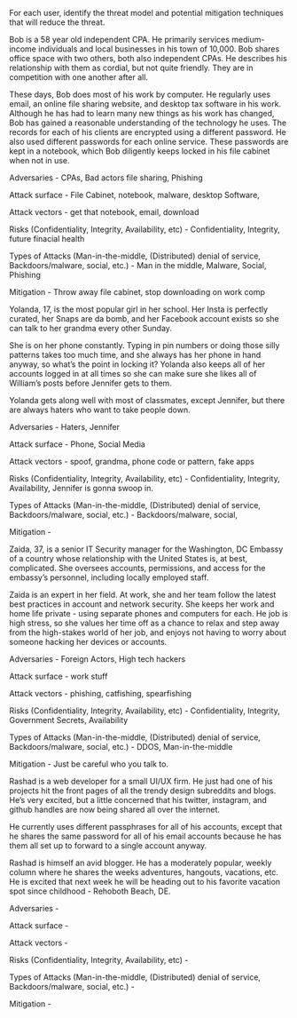 For each user, identify the threat model and potential mitigation techniques that will reduce the threat.

Bob is a 58 year old independent CPA. He primarily services medium-income individuals and local businesses in his town of 10,000. Bob shares office space with two others, both also independent CPAs. He describes his relationship with them as cordial, but not quite friendly. They are in competition with one another after all.

These days, Bob does most of his work by computer. He regularly uses email, an online file sharing website, and desktop tax software in his work. Although he has had to learn many new things as his work has changed, Bob has gained a reasonable understanding of the technology he uses. The records for each of his clients are encrypted using a different password. He also used different passwords for each online service. These passwords are kept in a notebook, which Bob diligently keeps locked in his file cabinet when not in use.

Adversaries - CPAs, Bad actors file sharing, Phishing

Attack surface - File Cabinet, notebook, malware, desktop Software,

Attack vectors - get that notebook, email, download

Risks (Confidentiality, Integrity, Availability, etc) - Confidentiality, Integrity, future finacial health

Types of Attacks (Man-in-the-middle, (Distributed) denial of service, Backdoors/malware, social, etc.) - Man in the middle, Malware, Social, Phishing

Mitigation - Throw away file cabinet, stop downloading on work comp

Yolanda, 17, is the most popular girl in her school. Her Insta is perfectly curated, her Snaps are da bomb, and her Facebook account exists so she can talk to her grandma every other Sunday.

She is on her phone constantly. Typing in pin numbers or doing those silly patterns takes too much time, and she always has her phone in hand anyway, so what’s the point in locking it? Yolanda also keeps all of her accounts logged in at all times so she can make sure she likes all of William’s posts before Jennifer gets to them.

Yolanda gets along well with most of classmates, except Jennifer, but there are always haters who want to take people down.

Adversaries - Haters, Jennifer

Attack surface - Phone, Social Media

Attack vectors - spoof, grandma, phone code or pattern, fake apps

Risks (Confidentiality, Integrity, Availability, etc) - Confidentiality, Integrity, Availability, Jennifer is gonna swoop in.

Types of Attacks (Man-in-the-middle, (Distributed) denial of service, Backdoors/malware, social, etc.) - Backdoors/malware, social,

Mitigation -

Zaida, 37, is a senior IT Security manager for the Washington, DC Embassy of a country whose relationship with the United States is, at best, complicated. She oversees accounts, permissions, and access for the embassy’s personnel, including locally employed staff.

Zaida is an expert in her field. At work, she and her team follow the latest best practices in account and network security. She keeps her work and home life private - using separate phones and computers for each. He job is high stress, so she values her time off as a chance to relax and step away from the high-stakes world of her job, and enjoys not having to worry about someone hacking her devices or accounts.

Adversaries - Foreign Actors, High tech hackers

Attack surface - work stuff

Attack vectors - phishing, catfishing, spearfishing

Risks (Confidentiality, Integrity, Availability, etc) - Confidentiality, Integrity, Government Secrets, Availability

Types of Attacks (Man-in-the-middle, (Distributed) denial of service, Backdoors/malware, social, etc.) - DDOS, Man-in-the-middle

Mitigation - Just be careful who you talk to.

Rashad is a web developer for a small UI/UX firm. He just had one of his projects hit the front pages of all the trendy design subreddits and blogs. He’s very excited, but a little concerned that his twitter, instagram, and github handles are now being shared all over the internet.

He currently uses different passphrases for all of his accounts, except that he shares the same password for all of his email accounts because he has them all set up to forward to a single account anyway.

Rashad is himself an avid blogger. He has a moderately popular, weekly column where he shares the weeks adventures, hangouts, vacations, etc. He is excited that next week he will be heading out to his favorite vacation spot since childhood - Rehoboth Beach, DE.

Adversaries -

Attack surface -

Attack vectors -

Risks (Confidentiality, Integrity, Availability, etc) -

Types of Attacks (Man-in-the-middle, (Distributed) denial of service, Backdoors/malware, social, etc.) -

Mitigation -
